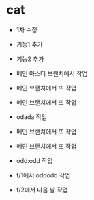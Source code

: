 # cat

- 1차 수정
- 기능1 추가
- 기능2 추가

- 메인 마스터 브랜치에서 작업
- 메인 브랜치에서 또 작업
- 메인 브랜치에서 또 작업

- odada 작업
- 메인 브랜치에서 또 작업
- 메인 브랜치에서 또 작업

- odd:odd 작업
- f/1에서 oddodd 작업

- f/2에서 다음 날 작업
